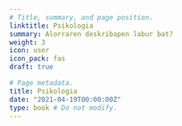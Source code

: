 ```yaml
---
# Title, summary, and page position.
linktitle: Psikologia
summary: Alorraren deskribapen labur bat?
weight: 3
icon: user
icon_pack: fas
draft: true

# Page metadata.
title: Psikologia
date: "2021-04-19T00:00:00Z"
type: book # Do not modify.
---
```


